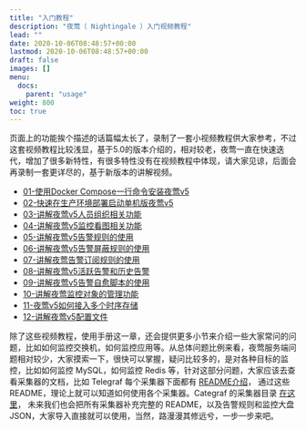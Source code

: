 ```yaml
---
title: "入门教程"
description: "夜莺（ Nightingale ）入门视频教程"
lead: ""
date: 2020-10-06T08:48:57+00:00
lastmod: 2020-10-06T08:48:57+00:00
draft: false
images: []
menu:
  docs:
    parent: "usage"
weight: 800
toc: true
---
```


页面上的功能挨个描述的话篇幅太长了，录制了一套小视频教程供大家参考，不过这套视频教程比较浅显，基于5.0的版本介绍的，相对较老，夜莺一直在快速迭代，增加了很多新特性，有很多特性没有在视频教程中体现，请大家见谅，后面会再录制一套更详尽的，基于新版本的讲解视频。

- [01-使用Docker Compose一行命令安装夜莺v5](https://mp.weixin.qq.com/s/V_e14pBb2s14CGM1fl018A)
- [02-快速在生产环境部署启动单机版夜莺v5](https://mp.weixin.qq.com/s/r60zCkPWV3Lpl2QdzVm_gg)
- [03-讲解夜莺v5人员组织相关功能](https://mp.weixin.qq.com/s/Sdigb4r7bNFLxGfHhiYlqw)
- [04-讲解夜莺v5监控看图相关功能](https://mp.weixin.qq.com/s/zg0ONha7PLoY5KrITNk6IA)
- [05-讲解夜莺v5告警规则的使用](https://mp.weixin.qq.com/s/D2mNS1rRyw1XGFVJFrwMYw)
- [06-讲解夜莺v5告警屏蔽规则的使用](https://mp.weixin.qq.com/s/4lHrgGGsNEMBsl1mr0uS3A)
- [07-讲解夜莺告警订阅规则的使用](https://mp.weixin.qq.com/s/jKuu345kj-eDVMpCsmNUGA)
- [08-讲解夜莺v5活跃告警和历史告警](https://mp.weixin.qq.com/s/W2gycPgBWDSv73Xqbl_d6Q)
- [09-讲解夜莺v5告警自愈脚本的使用](https://mp.weixin.qq.com/s/4xlbWjclbSyCn91HpVRT9g)
- [10-讲解夜莺监控对象的管理功能](https://mp.weixin.qq.com/s/Tg4Q2lhdTiDSu-jCm8vVwQ)
- [11-夜莺v5如何接入多个时序存储](https://mp.weixin.qq.com/s/ThFjha8ocjdz3sqI1Pjwjg)
- [12-讲解夜莺v5配置文件](https://mp.weixin.qq.com/s/t0bTahPYoLsi_bGvNFspkw)

除了这些视频教程，使用手册这一章，还会提供更多小节来介绍一些大家常问的问题，比如如何监控交换机，如何监控应用等。从总体问题比例来看，夜莺服务端问题相对较少，大家摸索一下，很快可以掌握，疑问比较多的，是对各种目标的监控，比如如何监控 MySQL，如何监控 Redis 等，针对这部分问题，大家应该去查看采集器的文档，比如 Telegraf 每个采集器下面都有 [README介绍](https://github.com/influxdata/telegraf/tree/master/plugins/inputs)， 通过这些 README，理论上就可以知道如何使用各个采集器。Categraf 的采集器目录 [在这里](https://github.com/flashcatcloud/categraf/tree/main/inputs)， 未来我们也会把所有采集器补充完整的 README，以及告警规则和监控大盘JSON，大家导入直接就可以使用，当然，路漫漫其修远兮，一步一步来吧。
